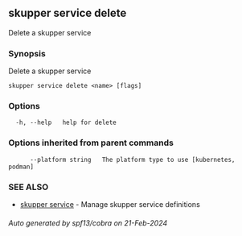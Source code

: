 ## skupper service delete

Delete a skupper service

### Synopsis

Delete a skupper service

```
skupper service delete <name> [flags]
```

### Options

```
  -h, --help   help for delete
```

### Options inherited from parent commands

```
      --platform string   The platform type to use [kubernetes, podman]
```

### SEE ALSO

* [skupper service](skupper_service.md)	 - Manage skupper service definitions

###### Auto generated by spf13/cobra on 21-Feb-2024
